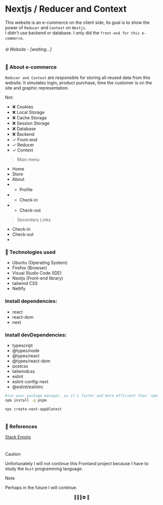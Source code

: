 # Nextjs / Reducer and Context
This website is an e-commerce on the client side, its goal is to show the power of `Reducer` and `Context` on `Nextjs`.  
I didn't use backend or database. I only did the `front-end for this e-commerce`.

###### 🌐 Website - [waiting...]
#
### 🛒 About e-commerce
`Reducer and Context` are responsible for storing all reused data from this website.
It simulates login, product purchase, time the customer is on the site and graphic representation.

Not:
- ❌ Cookies
- ❌ Local Storage
- ❌ Cache Storage
- ❌ Session Storage
- ❌ Database
- ❌ Backend
- ✓  Front-end
- ✓  Reducer
- ✓  Context

> Main menu
- Home
- Store
- About
- - Profile
- - Check-in
- - Check-out
> Secondary Links
- Check-in
- Check-out
- 

### 🚀 Technologies used
- Ubuntu (Operating System)
- Firefox (Browser)
- Visual Studio Code (IDE)
- Nextjs (Front-end library)
- tailwind CSS
- Netlify

### Install dependencies:
- react
- react-dom
- next

### Install devDependencies:
- typescript
- @types/node
- @types/react
- @types/react-dom
- postcss
- tailwindcss
- eslint
- eslint-config-next
- @eslint/eslintrc


```bash pnpm
#(as your package manager, as it's faster and more efficient than `npm` or `yarn`.)
npm install -g pnpm
```

```bash
npx create-next-app@latest
```

#
### 🔗 References
[Stack Emojis](https://emojidb.org/stack-emojis)

#

> [!CAUTION]
> Unfortunately I will not continue this Frontand project because I have to study the `Rust` programming language.

> [!NOTE]
> Perhaps in the future I will continue.

<p style="text-align: center;">✋🏻🛑⛔️ 🚧</p>